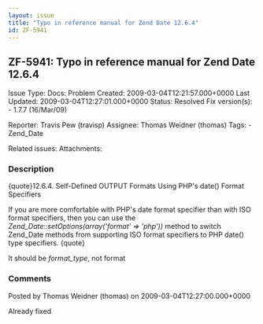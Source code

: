 ```yaml
---
layout: issue
title: "Typo in reference manual for Zend Date 12.6.4"
id: ZF-5941
---
```


ZF-5941: Typo in reference manual for Zend Date 12.6.4 
-------------------------------------------------------

 Issue Type: Docs: Problem Created: 2009-03-04T12:21:57.000+0000 Last Updated: 2009-03-04T12:27:01.000+0000 Status: Resolved Fix version(s): - 1.7.7 (16/Mar/09)
 
 Reporter:  Travis Pew (travisp)  Assignee:  Thomas Weidner (thomas)  Tags: - Zend\_Date
 
 Related issues: 
 Attachments: 
### Description

{quote}12.6.4. Self-Defined OUTPUT Formats Using PHP's date() Format Specifiers

If you are more comfortable with PHP's date format specifier than with ISO format specifiers, then you can use the _Zend\_Date::setOptions(array('format' => 'php'))_ method to switch Zend\_Date methods from supporting ISO format specifiers to PHP date() type specifiers. {quote}

It should be _format\_type_, not format

 

 

### Comments

Posted by Thomas Weidner (thomas) on 2009-03-04T12:27:00.000+0000

Already fixed

 

 